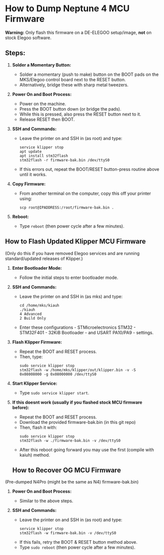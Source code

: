 # How to Dump Neptune 4 MCU Firmware

**Warning:** Only flash this firmware on a DE-ELEGOO setup/image, **not** on stock Elegoo software.

## Steps:

1. **Solder a Momentary Button:**
   - Solder a momentary (push to make) button on the BOOT pads on the MKS/Elegoo control board next to the RESET button.
   - Alternatively, bridge these with sharp metal tweezers.

2. **Power On and Boot Process:**
   - Power on the machine.
   - Press the BOOT button down (or bridge the pads).
   - While this is pressed, also press the RESET button next to it.
   - Release RESET then BOOT.

3. **SSH and Commands:**
   - Leave the printer on and SSH in (as root) and type:
     ```
     service klipper stop
     apt update
     apt install stm32flash
     stm32flash -r firmware-bak.bin /dev/ttyS0
     ```
   - If this errors out, repeat the BOOT/RESET button-press routine above until it works.

4. **Copy Firmware:**
   - From another terminal on the computer, copy this off your printer using:
     ```
     scp root@IPADDRESS:/root/firmware-bak.bin .
     ```

5. **Reboot:**
   - Type `reboot` (then power cycle after a few minutes).

## How to Flash Updated Klipper MCU Firmware

(Only do this if you have removed Elegoo services and are running standard/updated releases of Klipper.)

1. **Enter Bootloader Mode:**
   - Follow the initial steps to enter bootloader mode.

2. **SSH and Commands:**
   - Leave the printer on and SSH in (as mks) and type:
     ```
     cd /home/mks/kiauh
     ./kiauh
     4 Advanced
     2 Build Only
     ```
   - Enter these configurations - STMicroelectronics STM32 - STM32F401 - 32KiB Bootloader - and USART PA10/PA9 - settings.

4. **Flash Klipper Firmware:**
   - Repeat the BOOT and RESET process.
   - Then, type:
     ```
     sudo service klipper stop
     stm32flash -w /home/mks/klipper/out/klipper.bin -v -S 0x08008000 -g 0x08000000 /dev/ttyS0
     ```

5. **Start Klipper Service:**
   - Type `sudo service klipper start`.

6. **If this doesnt work (usually if you flashed stock MCU firmware before):**
   - Repeat the BOOT and RESET process.
   - Download the provided firmware-bak.bin (in this git repo)
   - Then, flash it with:
     ```
     sudo service klipper stop
     stm32flash -w ./firmware-bak.bin -v /dev/ttyS0
     ```
   - After this reboot going forward you may use the first (compile with kaiuh) method.
   ## How to Recover OG MCU Firmware

(Pre-dumped N4Pro (might be the same as N4) firmware-bak.bin)

1. **Power On and Boot Process:**
   - Similar to the above steps.
   
2. **SSH and Commands:**
   - Leave the printer on and SSH in (as root) and type:
     ```
     service klipper stop
     stm32flash -w firmware-bak.bin -v /dev/ttyS0
     ```
   - If this fails, retry the BOOT & RESET button method above.
   - Type `sudo reboot` (then power cycle after a few minutes).

